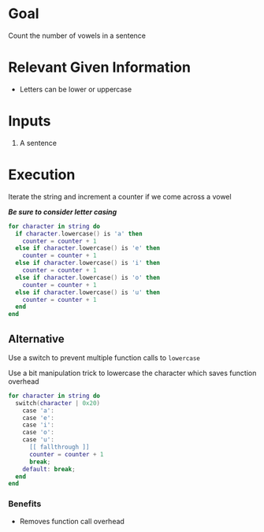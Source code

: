 # Goal
Count the number of vowels in a sentence

# Relevant Given Information
- Letters can be lower or uppercase

# Inputs
1. A sentence

# Execution
Iterate the string and increment a counter if we come across a vowel

**_Be sure to consider letter casing_**
```lua
for character in string do
  if character.lowercase() is 'a' then
    counter = counter + 1
  else if character.lowercase() is 'e' then
    counter = counter + 1
  else if character.lowercase() is 'i' then
    counter = counter + 1
  else if character.lowercase() is 'o' then
    counter = counter + 1
  else if character.lowercase() is 'u' then
    counter = counter + 1
  end
end
```

## Alternative
Use a switch to prevent multiple function calls to `lowercase`

Use a bit manipulation trick to lowercase the character which saves function overhead
```lua
for character in string do
  switch(character | 0x20)
    case 'a':
    case 'e':
    case 'i':
    case 'o':
    case 'u':
      [[ fallthrough ]]
      counter = counter + 1
      break;
    default: break;
  end
end
```
### Benefits
- Removes function call overhead
